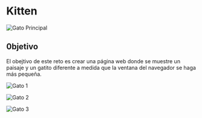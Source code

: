 # **Kitten**

![Gato Principal](assets/images/image.jpg)

## **0bjetivo**

El obejtivo de este reto es crear una página web donde se muestre un paisaje y un gatito diferente a medida que la ventana del navegador se haga más pequeña.

![Gato 1](assets/images/image1.png)

![Gato 2](assets/images/image2.png)

![Gato 3](assets/images/image3.png)
